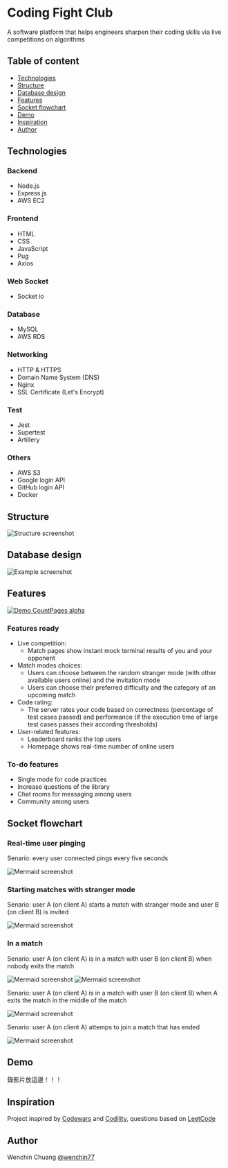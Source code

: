 # Coding Fight Club

A software platform that helps engineers sharpen their coding skills via live competitions on algorithms

## Table of content
* [Technologies](#technologies)
* [Structure](#structure)
* [Database design](#database-design)
* [Features](#features)
* [Socket flowchart](#socket-flowchart)
* [Demo](#demo)
* [Inspiration](#inspiration)
* [Author](#author)


## Technologies

### Backend

* Node.js
* Express.js
* AWS EC2

### Frontend

* HTML
* CSS
* JavaScript
* Pug
* Axios

### Web Socket
* Socket io

### Database

* MySQL
* AWS RDS

### Networking

* HTTP & HTTPS
* Domain Name System (DNS)
* Nginx
* SSL Certificate (Let's Encrypt)

### Test

* Jest
* Supertest
* Artillery

### Others

* AWS S3
* Google login API
* GitHub login API
* Docker

## Structure
![Structure screenshot](./public/img/structure.png)

## Database design
![Example screenshot](./public/img/db_coding_fight_club.png)

## Features
[![Demo CountPages alpha](/public/img/demo.gif)](https://youtu.be/PnjnDY5si4I)
### Features ready
* Live competition: 
  * Match pages show instant mock terminal results of you and your opponent
* Match modes choices:
  * Users can choose between the random stranger mode (with other available users online) and the invitation mode
  * Users can choose their preferred difficulty and the category of an upcoming match
* Code rating:
  * The server rates your code based on correctness (percentage of test cases passed) and performance (if the execution time of large test cases passes their according thresholds)
* User-related features:
  * Leaderboard ranks the top users
  * Homepage shows real-time number of online users

### To-do features
* Single mode for code practices
* Increase questions of the library
* Chat rooms for messaging among users
* Community among users



## Socket flowchart

### Real-time user pinging
Senario: every user connected pings every five seconds

![Mermaid screenshot](./public/img/mermaid_1.png)

### Starting matches with stranger mode
Senario: user A (on client A) starts a match with stranger mode and user B (on client B) is invited

![Mermaid screenshot](./public/img/mermaid_2.png)

### In a match
Senario: user A (on client A) is in a match with user B (on client B) when nobody exits the match

![Mermaid screenshot](./public/img/mermaid_3.png)
![Mermaid screenshot](./public/img/mermaid_4.png)

Senario: user A (on client A) is in a match with user B (on client B) when A exits the match in the middle of the match

![Mermaid screenshot](./public/img/mermaid_5.png)

Senario: user A (on client A) attemps to join a match that has ended

![Mermaid screenshot](./public/img/mermaid_6.png)



## Demo
錄影片放這邊！！！

## Inspiration
Project inspired by [Codewars](https://www.codewars.com) and [Codility](https://www.codility.com/), questions based on [LeetCode](https://leetcode.com/)

## Author
Wenchin Chuang [@wenchin77](https://github.com/wenchin77)
